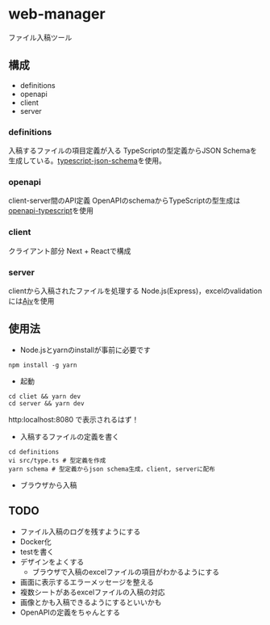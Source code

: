 # web-manager
ファイル入稿ツール

## 構成
- definitions
- openapi
- client
- server

### definitions
入稿するファイルの項目定義が入る
TypeScriptの型定義からJSON Schemaを生成している。[typescript-json-schema](https://github.com/YousefED/typescript-json-schema)を使用。

### openapi
client-server間のAPI定義
OpenAPIのschemaからTypeScriptの型生成は[openapi-typescript](https://github.com/drwpow/openapi-typescript)を使用

### client
クライアント部分
Next + Reactで構成

### server
clientから入稿されたファイルを処理する
Node.js(Express)，excelのvalidationには[Ajv](https://ajv.js.org/)を使用

## 使用法
- Node.jsとyarnのinstallが事前に必要です
```
npm install -g yarn
```

- 起動
```
cd cliet && yarn dev
cd server && yarn dev
```

http:localhost:8080 で表示されるはず！

- 入稿するファイルの定義を書く
```
cd definitions
vi src/type.ts # 型定義を作成
yarn schema # 型定義からjson schema生成，client, serverに配布
```
- ブラウザから入稿


## TODO
- ファイル入稿のログを残すようにする
- Docker化
- testを書く
- デザインをよくする
  - ブラウザで入稿のexcelファイルの項目がわかるようにする
- 画面に表示するエラーメッセージを整える
- 複数シートがあるexcelファイルの入稿の対応
- 画像とかも入稿できるようにするといいかも
- OpenAPIの定義をちゃんとする

